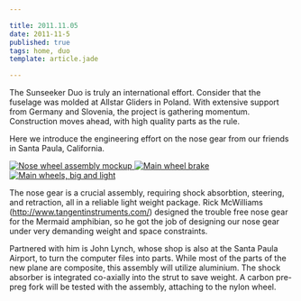 ```yaml
---

title: 2011.11.05
date: 2011-11-5
published: true
tags: home, duo
template: article.jade

---
```


The Sunseeker Duo is truly an international effort.  Consider that the fuselage was  molded at Allstar Gliders in Poland. With extensive support from Germany and Slovenia, the project is  gathering momentum. Construction moves ahead, with high quality parts as the rule.

Here we introduce the engineering effort on the nose gear from our friends in Santa Paula, California.

<div class="photoset">

<a href="/articles/2011-11-5/nose_mockup.jpg" rel="gal-2011-11-5" title="Nose wheel assembly mockup">
  <img src="/articles/2011-11-5/thumbs/nose_mockup.jpg" alt= "Nose wheel assembly mockup" \>
</a>

<a href="/articles/2011-11-5/brake.jpg" rel="gal-2011-11-5" title="Main wheel brake">
  <img src="/articles/2011-11-5/thumbs/brake.jpg" alt= "Main wheel brake" \>
</a>

<a href="/articles/2011-11-5/main_wheel.jpg" rel="gal-2011-11-5" title="Main wheels, big and light">
  <img src="/articles/2011-11-5/thumbs/main_wheel.jpg" alt= "Main wheels, big and light" \>
</a>

</div>

The nose gear is a crucial assembly, requiring shock absorbtion, steering, and retraction, all in a reliable light weight package. Rick McWilliams (http://www.tangentinstruments.com/) designed the trouble free nose gear for the Mermaid amphibian, so he got the job of designing our nose gear under very demanding weight and space constraints.

Partnered with him is John Lynch, whose shop is also at the Santa Paula Airport, to turn the computer files into parts.  While most of the parts of the new plane are composite, this assembly will utilize aluminium. The shock absorber is integrated co-axially into the strut to save weight.  A carbon pre-preg fork will be tested with the assembly, attaching to the nylon wheel.




